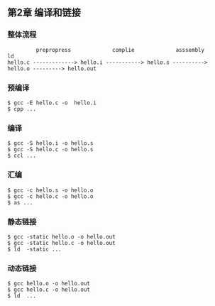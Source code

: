## 第2章 编译和链接

### 整体流程

```
         prepropress             complie             asssembly             ld
hello.c -------------> hello.i -----------> hello.s ----------> hello.o ---------> hello.out
```

### 预编译

```
$ gcc -E hello.c -o  hello.i
$ cpp ...
```

### 编译

```
$ gcc -S hello.i -o hello.s
$ gcc -S hello.c -o hello.s
$ ccl ...
```

### 汇编

```
$ gcc -c hello.s -o hello.o
$ gcc -c hello.c -o hello.o
$ as ...
```

### 静态链接

```
$ gcc -static hello.o -o hello.out
$ gcc -static hello.c -o hello.out
$ ld  -static ...
```

### 动态链接

```
$ gcc hello.o -o hello.out
$ gcc hello.c -o hello.out
$ ld  ...
```